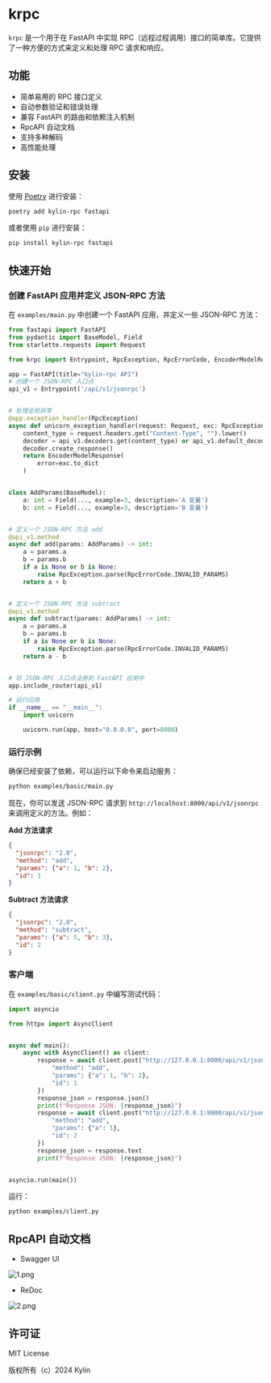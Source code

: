 # krpc

`krpc` 是一个用于在 FastAPI 中实现 RPC（远程过程调用）接口的简单库。它提供了一种方便的方式来定义和处理 RPC 请求和响应。

## 功能

- 简单易用的 RPC 接口定义
- 自动参数验证和错误处理
- 兼容 FastAPI 的路由和依赖注入机制
- RpcAPI 自动文档  
- 支持多种解码
- 高性能处理

## 安装

使用 [Poetry](https://python-poetry.org/) 进行安装：

```sh
poetry add kylin-rpc fastapi
```

或者使用 `pip` 进行安装：

```sh
pip install kylin-rpc fastapi
```

## 快速开始

### 创建 FastAPI 应用并定义 JSON-RPC 方法

在 `examples/main.py` 中创建一个 FastAPI 应用，并定义一些 JSON-RPC 方法：

```python
from fastapi import FastAPI
from pydantic import BaseModel, Field
from starlette.requests import Request

from krpc import Entrypoint, RpcException, RpcErrorCode, EncoderModelResponse

app = FastAPI(title="kylin-rpc API")
# 创建一个 JSON-RPC 入口点
api_v1 = Entrypoint('/api/v1/jsonrpc')


# 处理全局异常
@app.exception_handler(RpcException)
async def unicorn_exception_handler(request: Request, exc: RpcException):
    content_type = request.headers.get("Content-Type", "").lower()
    decoder = api_v1.decoders.get(content_type) or api_v1.default_decoder
    decoder.create_response()
    return EncoderModelResponse(
        error=exc.to_dict
    )


class AddParams(BaseModel):
    a: int = Field(..., example=3, description='A 变量')
    b: int = Field(..., example=3, description='B 变量')


# 定义一个 JSON-RPC 方法 add
@api_v1.method
async def add(params: AddParams) -> int:
    a = params.a
    b = params.b
    if a is None or b is None:
        raise RpcException.parse(RpcErrorCode.INVALID_PARAMS)
    return a + b


# 定义一个 JSON-RPC 方法 subtract
@api_v1.method
async def subtract(params: AddParams) -> int:
    a = params.a
    b = params.b
    if a is None or b is None:
        raise RpcException.parse(RpcErrorCode.INVALID_PARAMS)
    return a - b


# 将 JSON-RPC 入口点注册到 FastAPI 应用中
app.include_router(api_v1)

# 运行应用
if __name__ == "__main__":
    import uvicorn

    uvicorn.run(app, host="0.0.0.0", port=8000)
```

### 运行示例

确保已经安装了依赖，可以运行以下命令来启动服务：

```sh
python examples/basic/main.py
```

现在，你可以发送 JSON-RPC 请求到 `http://localhost:8000/api/v1/jsonrpc` 来调用定义的方法。例如：

**Add 方法请求**
```json
{
  "jsonrpc": "2.0",
  "method": "add",
  "params": {"a": 1, "b": 2},
  "id": 1
}
```

**Subtract 方法请求**
```json
{
  "jsonrpc": "2.0",
  "method": "subtract",
  "params": {"a": 5, "b": 3},
  "id": 2
}
```

### 客户端

在 `examples/basic/client.py` 中编写测试代码：

```python
import asyncio

from httpx import AsyncClient


async def main():
    async with AsyncClient() as client:
        response = await client.post("http://127.0.0.1:8000/api/v1/jsonrpc", json={
            "method": "add",
            "params": {"a": 1, "b": 2},
            "id": 1
        })
        response_json = response.json()
        print(f"Response JSON: {response_json}")
        response = await client.post("http://127.0.0.1:8000/api/v1/jsonrpc", json={
            "method": "add",
            "params": {"a": 1},
            "id": 2
        })
        response_json = response.text
        print(f"Response JSON: {response_json}")


asyncio.run(main())
```

运行：

```sh
python examples/client.py
```
## RpcAPI 自动文档

- Swagger UI

![1.png](resources/1.png)

- ReDoc

![2.png](resources/2.png)

## 许可证

MIT License

版权所有（c）2024 Kylin